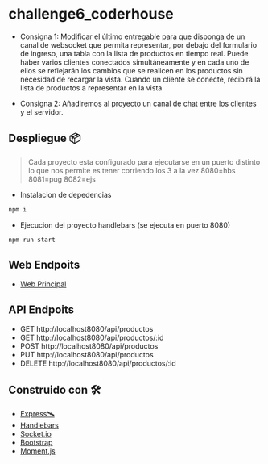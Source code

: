 # challenge6_coderhouse

* Consigna 1:  Modificar el último entregable para que disponga de un canal de websocket que permita representar, por debajo del formulario de ingreso, una tabla con la lista de productos en tiempo real. 
Puede haber varios clientes conectados simultáneamente y en cada uno de ellos se reflejarán los cambios que se realicen en los productos sin necesidad de recargar la vista.
Cuando un cliente se conecte, recibirá la lista de productos a representar en la vista

* Consigna 2:  Añadiremos al proyecto un canal de chat entre los clientes y el servidor.

## Despliegue 📦

> Cada proyecto esta configurado para ejecutarse en un puerto distinto lo que nos permite es tener corriendo los 3 a la vez 8080=hbs 8081=pug 8082=ejs

* Instalacion de depedencias
```bash
npm i 
```
* Ejecucion del proyecto handlebars (se ejecuta en puerto 8080)
```bash
npm run start
```

## Web Endpoits 

* [Web Principal](http://localhost8080/)

## API Endpoits 
* GET http://localhost8080/api/productos 
* GET http://localhost8080/api/productos/:id
* POST http://localhost8080/api/productos
* PUT http://localhost8080/api/productos
* DELETE http://localhost8080/api/productos/:id

## Construido con 🛠️

* [Express🛰️](https://expressjs.com/es/4x/api.html)
* [Handlebars](https://handlebarsjs.com/)
* [Socket.io](https://socket.io/)
* [Bootstrap](https://getbootstrap.com/)
* [Moment.js](https://momentjs.com)




